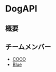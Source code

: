 # DogAPI

## 概要
## チームメンバー
- [COCO](https://github.com/Taiga2022)
- [Blue](https://github.com/S-Taichiii)
